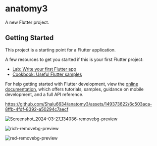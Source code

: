 # anatomy3

A new Flutter project.

## Getting Started

This project is a starting point for a Flutter application.

A few resources to get you started if this is your first Flutter project:

- [Lab: Write your first Flutter app](https://docs.flutter.dev/get-started/codelab)
- [Cookbook: Useful Flutter samples](https://docs.flutter.dev/cookbook)

For help getting started with Flutter development, view the
[online documentation](https://docs.flutter.dev/), which offers tutorials,
samples, guidance on mobile development, and a full API reference.

 
 https://github.com/Shalu6634/anatomy3/assets/149373622/6c503aca-8ffb-4fdf-8392-a50294c7aecf
 

![Screenshot_2024-03-27_134036-removebg-preview](https://github.com/Shalu6634/anatomy3/assets/149373622/d27e71bf-7b6d-458e-9261-57782d7d98b2)


![rich-removebg-preview](https://github.com/Shalu6634/richtext/assets/149373622/f0e13033-5707-4db5-b344-b7967176743f)



![red-removebg-preview](https://github.com/Shalu6634/red_and_white1/assets/149373622/704bccfd-f82e-47ef-baca-141e3c12c023)
